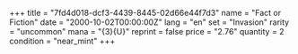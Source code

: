 +++
title = "7fd4d018-dcf3-4439-8445-02d66e44f7d3"
name = "Fact or Fiction"
date = "2000-10-02T00:00:00Z"
lang = "en"
set = "Invasion"
rarity = "uncommon"
mana = "{3}{U}"
reprint = false
price = "2.76"
quantity = 2
condition = "near_mint"
+++
